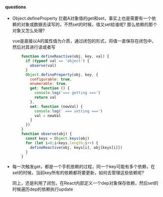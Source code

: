 #### questions
* Object.defineProperty 拦截A对象值的get和set，事实上也是需要有一个依赖的对象或数据去读写的，不然set的时候，值又set给谁呢? 那么依赖的那个对象又怎么处理?

    vue是直接以A的属性值为介质，通过闭包的形式，将值一直保存在闭包中，然后对其进行读或者写
    ``` javascript
        function defineReactive(obj, key, val) {
          if (typeof val == 'object') {
            observe(val)
          }
          Object.defineProperty(obj, key, {
            configurable: true,
            enumerable: true,
            get: function () {
              console.log('=== getting ===')
              return val
            },
            set: function (newVal) {
              console.log(' === setting ===')
              val = newVal
            }
          })
        }
        function observe(obj) {
          const keys = Object.keys(obj)
          for (let i=0;i<keys.length;i++) {
            defineReactive(obj, keys[i], obj[keys[i]])
          }
        }
    ```
* 每一次触发get，都是一个手机依赖的过程，同一个key可能有多个依赖，在set的时候，当前key所有的依赖都将要更新，如何去管理这些依赖呢?

    同上，还是利用了闭包，在React内部定义一个dep对象保存依赖，然后set的时候遍历dep的依赖执行update